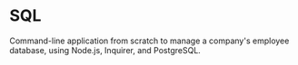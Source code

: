 # SQL
Command-line application from scratch to manage a company's employee database, using Node.js, Inquirer, and PostgreSQL.
